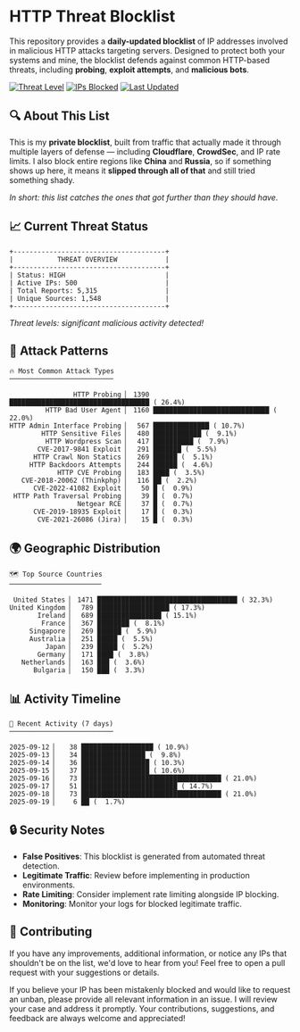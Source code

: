 # HTTP Threat Blocklist

This repository provides a **daily-updated blocklist** of IP addresses involved in malicious HTTP attacks targeting servers. Designed to protect both your systems and mine, the blocklist defends against common HTTP-based threats, including **probing**, **exploit attempts**, and **malicious bots**.

[![Threat Level](https://img.shields.io/badge/Threat%20Level-HIGH-red)](.)
[![IPs Blocked](https://img.shields.io/badge/IPs%20Blocked-500-blue)](.)
[![Last Updated](https://img.shields.io/badge/Updated-2025--09--19-brightgreen)](.)

## 🔍 About This List

This is my **private blocklist**, built from traffic that actually made it through multiple layers of defense — including **Cloudflare**, **CrowdSec**, and IP rate limits. I also block entire regions like **China** and **Russia**, so if something shows up here, it means it **slipped through all of that** and still tried something shady.

*In short: this list catches the ones that got further than they should have.*

## 📈 Current Threat Status

```
+--------------------------------------+
|           THREAT OVERVIEW            |
+--------------------------------------+
| Status: HIGH                         |
| Active IPs: 500                      |
| Total Reports: 5,315                 |
| Unique Sources: 1,548                |
+--------------------------------------+
```

*Threat levels: significant malicious activity detected!*

## 🎯 Attack Patterns

```
🔥 Most Common Attack Types
──────────────────────────

                HTTP Probing ▏ 1390 ███████████████████████████████████ ( 26.4%)
         HTTP Bad User Agent ▏ 1160 █████████████████████████████ ( 22.0%)
HTTP Admin Interface Probing ▏  567 ██████████████ ( 10.7%)
        HTTP Sensitive Files ▏  480 ████████████ (  9.1%)
         HTTP Wordpress Scan ▏  417 ██████████ (  7.9%)
       CVE-2017-9841 Exploit ▏  291 ███████ (  5.5%)
      HTTP Crawl Non Statics ▏  269 ██████ (  5.1%)
     HTTP Backdoors Attempts ▏  244 ██████ (  4.6%)
            HTTP CVE Probing ▏  183 ████ (  3.5%)
   CVE-2018-20062 (Thinkphp) ▏  116 ██ (  2.2%)
      CVE-2022-41082 Exploit ▏   50 █ (  0.9%)
 HTTP Path Traversal Probing ▏   39 █ (  0.7%)
                 Netgear RCE ▏   37 █ (  0.7%)
      CVE-2019-18935 Exploit ▏   17 █ (  0.3%)
       CVE-2021-26086 (Jira) ▏   15 █ (  0.3%)
```

## 🌍 Geographic Distribution

```
🗺️ Top Source Countries
───────────────────────

 United States ▏ 1471 ███████████████████████████████████ ( 32.3%)
United Kingdom ▏  789 ██████████████████ ( 17.3%)
       Ireland ▏  689 ████████████████ ( 15.1%)
        France ▏  367 ████████ (  8.1%)
     Singapore ▏  269 ██████ (  5.9%)
     Australia ▏  251 █████ (  5.5%)
         Japan ▏  239 █████ (  5.2%)
       Germany ▏  171 ████ (  3.8%)
   Netherlands ▏  163 ███ (  3.6%)
      Bulgaria ▏  150 ███ (  3.3%)
```

## 📊 Activity Timeline

```
📅 Recent Activity (7 days)
──────────────────────────

2025-09-12 ▏   38 ██████████████████ ( 10.9%)
2025-09-13 ▏   34 ████████████████ (  9.8%)
2025-09-14 ▏   36 █████████████████ ( 10.3%)
2025-09-15 ▏   37 █████████████████ ( 10.6%)
2025-09-16 ▏   73 ███████████████████████████████████ ( 21.0%)
2025-09-17 ▏   51 ████████████████████████ ( 14.7%)
2025-09-18 ▏   73 ███████████████████████████████████ ( 21.0%)
2025-09-19 ▏    6 ██ (  1.7%)
```

## 🔒 Security Notes

- **False Positives**: This blocklist is generated from automated threat detection.
- **Legitimate Traffic**: Review before implementing in production environments.
- **Rate Limiting**: Consider implement rate limiting alongside IP blocking.
- **Monitoring**: Monitor your logs for blocked legitimate traffic.

## 🤝 Contributing

If you have any improvements, additional information, or notice any IPs that shouldn't be on the list, we'd love to hear from you! Feel free to open a pull request with your suggestions or details.

If you believe your IP has been mistakenly blocked and would like to request an unban, please provide all relevant information in an issue. I will review your case and address it promptly. Your contributions, suggestions, and feedback are always welcome and appreciated!